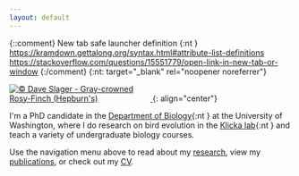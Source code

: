 ```yaml
---
layout: default
---
```



{::comment}
New tab safe launcher definition {:nt } https://kramdown.gettalong.org/syntax.html#attribute-list-definitions
https://stackoverflow.com/questions/15551779/open-link-in-new-tab-or-window
{:/comment}
{:nt: target="_blank" rel="noopener noreferrer"}

<a target="_blank" rel="noopener noreferrer" href="https://macaulaylibrary.org/asset/140702331" title="ML140702331 Gray-crowned Rosy-Finch (Hepburn's) © Dave Slager">
<img alt="© Dave Slager - Gray-crowned Rosy-Finch (Hepburn's)" style="border:none;max-width:50%;" src="https://cdn.download.ams.birds.cornell.edu/api/v1/asset/140702331/2400"/>
</a>
{: align="center"}

I'm a PhD candidate in the [Department of Biology](https://www.biology.washington.edu/){:nt } at the University of Washington, where I do research on bird evolution in the [Klicka lab](https://klickalab.com/){:nt } and teach a variety of undergraduate biology courses.

Use the navigation menu above to read about my [research](research.md), view my [publications](publications.md), or check out my [CV](cv.md).